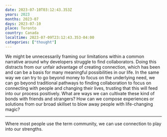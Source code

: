 ```yaml
---
date: 2023-07-10T03:12:43.353Z
years: 2023
months: 2023-07
days: 2023-07-10
place: Toronto
country: Canada
localtime: 2023-07-09T23:12:43.353-04:00
categories: ["thought"]
---
```

We might be unnecessarily framing our limitations within a common narrative around why developers struggle to find collaborators. Doing this distracts from our unfair advantage of creating connection, which has been and can be a basis for many meaningful possibilities in our life. In the same way we can try to go beyond money to focus on the underlying need, we can go beyond traditional pathways to finding collaboration to focus on connecting with people and changing their lives, trusting that this will feed into our process positively. What are ways we can cultivate these kind of bonds with friends and strangers? How can we compose experiences or solutions from our broad skillset to blow away people with life-changing magic?

---

Where most people use the term community, we can use connection to play into our strengths.
